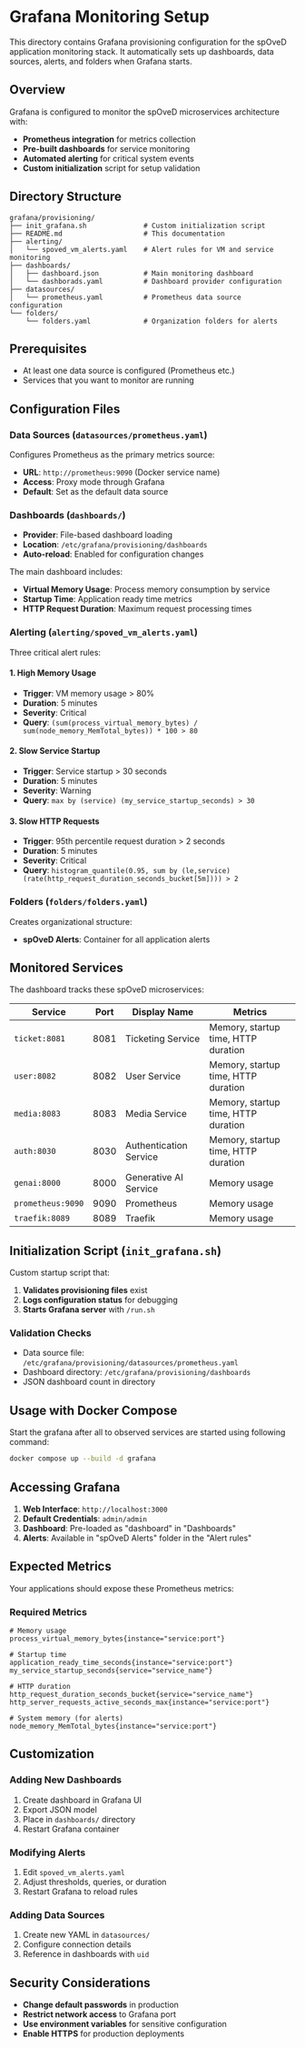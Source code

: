 # Grafana Monitoring Setup

This directory contains Grafana provisioning configuration for the spOveD application monitoring stack. It automatically sets up dashboards, data sources, alerts, and folders when Grafana starts.

## Overview

Grafana is configured to monitor the spOveD microservices architecture with:
- **Prometheus integration** for metrics collection
- **Pre-built dashboards** for service monitoring
- **Automated alerting** for critical system events
- **Custom initialization** script for setup validation

## Directory Structure

```
grafana/provisioning/
├── init_grafana.sh              # Custom initialization script
├── README.md                    # This documentation
├── alerting/
│   └── spoved_vm_alerts.yaml    # Alert rules for VM and service monitoring
├── dashboards/
│   ├── dashboard.json           # Main monitoring dashboard
│   └── dashborads.yaml          # Dashboard provider configuration
├── datasources/
│   └── prometheus.yaml          # Prometheus data source configuration
└── folders/
    └── folders.yaml             # Organization folders for alerts
```

## Prerequisites
* At least one data source is configured (Prometheus etc.)
* Services that you want to monitor are running

## Configuration Files

### Data Sources (`datasources/prometheus.yaml`)
Configures Prometheus as the primary metrics source:
- **URL**: `http://prometheus:9090` (Docker service name)
- **Access**: Proxy mode through Grafana
- **Default**: Set as the default data source

### Dashboards (`dashboards/`)
- **Provider**: File-based dashboard loading
- **Location**: `/etc/grafana/provisioning/dashboards`
- **Auto-reload**: Enabled for configuration changes

The main dashboard includes:
- **Virtual Memory Usage**: Process memory consumption by service
- **Startup Time**: Application ready time metrics  
- **HTTP Request Duration**: Maximum request processing times

### Alerting (`alerting/spoved_vm_alerts.yaml`)
Three critical alert rules:

#### 1. High Memory Usage
- **Trigger**: VM memory usage > 80%
- **Duration**: 5 minutes
- **Severity**: Critical
- **Query**: `(sum(process_virtual_memory_bytes) / sum(node_memory_MemTotal_bytes)) * 100 > 80`

#### 2. Slow Service Startup
- **Trigger**: Service startup > 30 seconds
- **Duration**: 5 minutes  
- **Severity**: Warning
- **Query**: `max by (service) (my_service_startup_seconds) > 30`

#### 3. Slow HTTP Requests
- **Trigger**: 95th percentile request duration > 2 seconds
- **Duration**: 5 minutes
- **Severity**: Critical
- **Query**: `histogram_quantile(0.95, sum by (le,service) (rate(http_request_duration_seconds_bucket[5m]))) > 2`

### Folders (`folders/folders.yaml`)
Creates organizational structure:
- **spOveD Alerts**: Container for all application alerts

## Monitored Services

The dashboard tracks these spOveD microservices:

| Service | Port | Display Name | Metrics |
|---------|------|--------------|---------|
| `ticket:8081` | 8081 | Ticketing Service | Memory, startup time, HTTP duration |
| `user:8082` | 8082 | User Service | Memory, startup time, HTTP duration |
| `media:8083` | 8083 | Media Service | Memory, startup time, HTTP duration |
| `auth:8030` | 8030 | Authentication Service | Memory, startup time, HTTP duration |
| `genai:8000` | 8000 | Generative AI Service | Memory usage |
| `prometheus:9090` | 9090 | Prometheus | Memory usage |
| `traefik:8089` | 8089 | Traefik | Memory usage |

## Initialization Script (`init_grafana.sh`)

Custom startup script that:
1. **Validates provisioning files** exist
2. **Logs configuration status** for debugging
3. **Starts Grafana server** with `/run.sh`

### Validation Checks
- Data source file: `/etc/grafana/provisioning/datasources/prometheus.yaml`
- Dashboard directory: `/etc/grafana/provisioning/dashboards`
- JSON dashboard count in directory

## Usage with Docker Compose
Start the grafana after all to observed services are started using following command:
````bash
docker compose up --build -d grafana
````

## Accessing Grafana

1. **Web Interface**: `http://localhost:3000`
2. **Default Credentials**: `admin/admin`
3. **Dashboard**: Pre-loaded as "dashboard" in "Dashboards" 
4. **Alerts**: Available in "spOveD Alerts" folder in the "Alert rules"

## Expected Metrics

Your applications should expose these Prometheus metrics:

### Required Metrics
```promql
# Memory usage
process_virtual_memory_bytes{instance="service:port"}

# Startup time  
application_ready_time_seconds{instance="service:port"}
my_service_startup_seconds{service="service_name"}

# HTTP duration
http_request_duration_seconds_bucket{service="service_name"}
http_server_requests_active_seconds_max{instance="service:port"}

# System memory (for alerts)
node_memory_MemTotal_bytes{instance="service:port"}
```

## Customization

### Adding New Dashboards
1. Create dashboard in Grafana UI
2. Export JSON model
3. Place in `dashboards/` directory
4. Restart Grafana container

### Modifying Alerts
1. Edit `spoved_vm_alerts.yaml`
2. Adjust thresholds, queries, or duration
3. Restart Grafana to reload rules

### Adding Data Sources
1. Create new YAML in `datasources/`
2. Configure connection details
3. Reference in dashboards with `uid`

## Security Considerations

- **Change default passwords** in production
- **Restrict network access** to Grafana port
- **Use environment variables** for sensitive configuration
- **Enable HTTPS** for production deployments